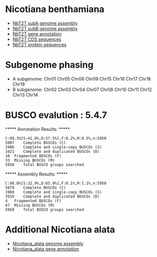 # Nicotiana benthamiana
- [NbT2T subA genome assembly](http://101.43.255.54:3838/pepper_data/yancao/Nbenth.SubA.fasta.gz)
- [NbT2T subB genome assembly](http://101.43.255.54:3838/pepper_data/yancao/Nbenth.SubB.fasta.gz)
- [NbT2T gene annotation](http://101.43.255.54:3838/pepper_data/yancao/Nbenth.annot.github.gff3.gz)
- [NbT2T CDS sequences](http://101.43.255.54:3838/pepper_data/yancao/Nbenth.cds.github.fa.gz)
- [NbT2T protein sequences](http://101.43.255.54:3838/pepper_data/yancao/Nbenth.protein.github.fa.gz)



# Subgenome phasing
- A subgenome: Chr01  Chr05  Chr06  Chr09  Chr15  Chr16  Chr17  Chr18  Chr19
- B subgenome: Chr02  Chr03  Chr04  Chr07  Chr08  Chr10  Chr11  Chr12  Chr13  Chr14



# BUSCO evalution : 5.4.7 

***** Annotation Results: *****

	C:99.3%[S:41.8%,D:57.5%],F:0.2%,M:0.5%,n:5950	   
	5907	Complete BUSCOs (C)			   
	2486	Complete and single-copy BUSCOs (S)	   
	3421	Complete and duplicated BUSCOs (D)	   
	10	Fragmented BUSCOs (F)			   
	33	Missing BUSCOs (M)			   
	5950	Total BUSCO groups searched		   

***** Assembly Results: *****

	C:98.8%[S:32.9%,D:65.9%],F:0.1%,M:1.1%,n:5950	   
	5879	Complete BUSCOs (C)			   
	1960	Complete and single-copy BUSCOs (S)	   
	3919	Complete and duplicated BUSCOs (D)	   
	4	Fragmented BUSCOs (F)			   
	67	Missing BUSCOs (M)			   
	5950	Total BUSCO groups searched		   


# Additional Nicotiana alata
- [Nicotiana_alata genome assembly](http://101.43.255.54:3838/pepper_data/yancao/Nicotiana_alata.fasta)
- [Nicotiana_alata gene annotation](http://101.43.255.54:3838/pepper_data/yancao/Nicotiana_alata.gff.gz)
